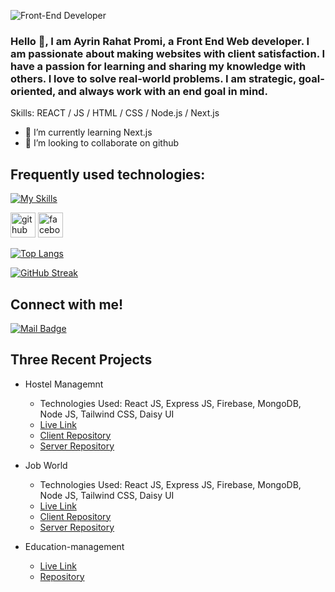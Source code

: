 ![Front-End Developer](https://i.ibb.co/LYvbZcZ/githubbanner.png)

 ### Hello 👋, I am Ayrin Rahat Promi, a Front End Web developer. I am  passionate about making websites with client satisfaction. I have a passion for learning and sharing my knowledge with others. I love to solve real-world problems. I am strategic, goal-oriented, and always work with an end goal in mind. 

Skills:  REACT / JS / HTML / CSS / Node.js / Next.js

- 🌱 I’m currently learning Next.js 
- 👯 I’m looking to collaborate on github


## Frequently used technologies:
[![My Skills](https://skillicons.dev/icons?i=html,css,js,tailwind,react,firebase,express,mongo,nodejs,git,figma)](https://skillicons.dev)


[<img src='https://cdn.jsdelivr.net/npm/simple-icons@3.0.1/icons/github.svg' alt='github' height='40'>](https://github.com/airinrahat)  [<img src='https://cdn.jsdelivr.net/npm/simple-icons@3.0.1/icons/facebook.svg' alt='facebook' height='40'>](https://www.facebook.com/airinrahat)  

[![Top Langs](https://github-readme-stats.vercel.app/api/top-langs/?username=airinrahat)](https://github.com/anuraghazra/github-readme-stats)

<a href="https://git.io/streak-stats"><img src="https://github-readme-streak-stats.herokuapp.com?user=airinrahat&theme=transparent&date_format=M%20j%5B%2C%20Y%5D&exclude_days=Sun%2CMon%2CTue%2CWed%2CThu%2CFri%2CSat&card_width=800&type=png" alt="GitHub Streak" /></a>

## Connect with me!

[![Mail Badge](https://img.shields.io/badge/Gmail-D14836?style=for-the-badge&logo=gmail&logoColor=white)](mailto:airinrahatprome@gmail.com)



## Three Recent Projects
- Hostel Managemnt
    * Technologies Used: React JS, Express JS, Firebase, MongoDB, Node JS, Tailwind CSS, Daisy UI
    * [Live Link](https://hostel-management-79aab.web.app/)
    * [Client Repository](https://github.com/airinrahat/hostel-manegement-client-side) 
    * [Server Repository](https://github.com/airinrahat/hostel-manegement-server-side)
      
- Job World
    * Technologies Used: React JS, Express JS, Firebase, MongoDB, Node JS, Tailwind CSS, Daisy UI
    * [Live Link](https://grand-kashata-180b1a.netlify.app/)
    * [Client Repository](https://github.com/airinrahat/job-world-client-side) 
    * [Server Repository](https://github.com/airinrahat/job-world-server-side)

- Education-management
    * [Live Link](https://event-managment-arp.netlify.app/) 
    * [ Repository](https://github.com/airinrahat/assigment9-education-managemnt) 


